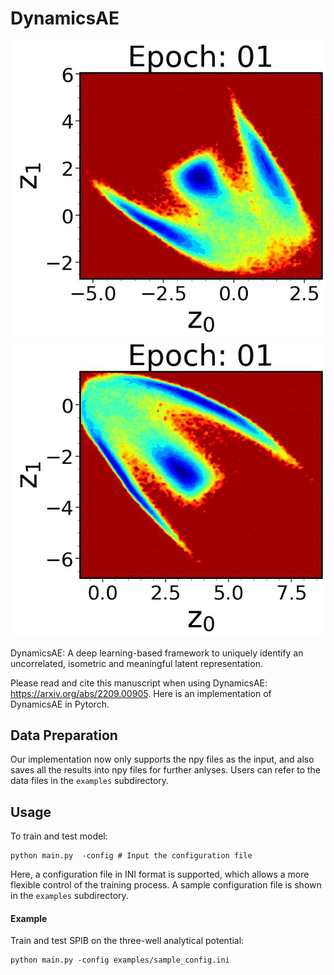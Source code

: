# DynamicsAE
![](https://github.com/tiwarylab/DynamicsAE/blob/main/VAE_z_movie.gif?raw=true "VAE") ![](https://github.com/tiwarylab/DynamicsAE/blob/main/DynAE_z_movie.gif?raw=true "Dynamics-AE")

DynamicsAE: A deep learning-based framework to uniquely identify an uncorrelated, isometric and meaningful latent representation.

Please read and cite this manuscript when using DynamicsAE: https://arxiv.org/abs/2209.00905. Here is an implementation of DynamicsAE in Pytorch.

## Data Preparation
Our implementation now only supports the npy files as the input, and also saves all the results into npy files for further anlyses. Users can refer to the data files in the ```examples``` subdirectory.


## Usage

To train and test model:

```
python main.py	-config	# Input the configuration file 
```

Here, a configuration file in INI format is supported, which allows a more flexible control of the training process. A sample configuration file is shown in the ```examples``` subdirectory. 

#### Example

Train and test SPIB on the three-well analytical potential:
```
python main.py -config examples/sample_config.ini
```